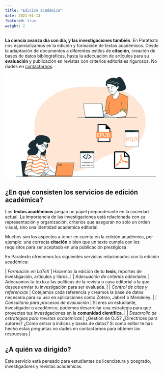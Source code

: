 ```yaml
---
title: "Edición académica"
date: 2021-01-13
featured: true
weight: 2
---
```


**La ciencia avanza día con día, y las investigaciones también**. En Paratexto nos especializamos en la edición y formación de textos académicos. Desde la adaptación de documentos a diferentes estilos de **citación**, creación de bases de datos bibliográficas, hasta la adecuación de artículos para su **evaluación** y publicación en revistas con criterios editoriales rigurosos. No dudes en [contactarnos](/contact/).

![Diseño editorial](/images/ediciondigital.svg)

## ¿En qué consisten los servicios de edición académica?

Los **textos académicos** juegan un papel preponderante en la sociedad actual. La importancia de las investigaciones está relacionada con su representación y organización, criterios que aseguran no solo un orden visual, sino una identidad académica editorial.

Muchos son los aspectos a tener en cuenta en la edición académica, por ejemplo: una correcta **citación** o bien que un texto cumpla con los requisitos para ser aceptado en una publicación prestigiosa.

En Paratexto ofrecemos los siguientes servicios relacionados con la edición académica:

| *Formación en LaTeX* | Hacemos la edición de tu **tesis**, reportes de investigación, artículos y libros. |
| *Adecuación de criterios editoriales* | Adecuamos tu texto a las políticas de la revista o casa editorial a la que desees enviar tu investigación para ser evaluada. |
| *Control de citas y referencias* | Cotejamos cada referencia y creamos la base de datos necesaria para su uso en aplicaciones como Zotero, Jabref o Mendeley. |
| *Consultoría para procesos de evaluación* | Si eres un estudiante, investigador o académico, podemos desarrollar una estrategia para que proyectes tus investigaciones en la **comunidad científica**. |
| *Desarrollo de estrategias para revistas académicas* | ¿Gestión de OJS? ¿Directrices para autores? ¿Cómo entrar a índices y bases de datos? Si como editor te has hecho estas preguntas no dudes en contactarnos para obtener las respuestas.|

## ¿A quién va dirigido?

Este servicio está pensado para estudiantes de licenciatura y posgrado, investigadores y revistas académicas.
